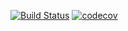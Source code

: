 [![Build Status](https://travis-ci.org/vladislav-buivol/job4j_design.svg?branch=master)](https://travis-ci.org/vladislav-buivol/job4j_design)
[![codecov](https://codecov.io/gh/vladislav-buivol/job4j_design/branch/master/graph/badge.svg)](https://codecov.io/gh/vladislav-buivol/job4j_design)
